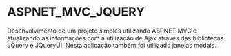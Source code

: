 # ASPNET_MVC_JQUERY
Desenvolvimento de um projeto simples utilizando ASPNET MVC e atualizando as informações com a utilização de Ajax através das bibliotecas JQuery e JQueryUI. Nesta aplicação também foi utilizado janelas modais.
